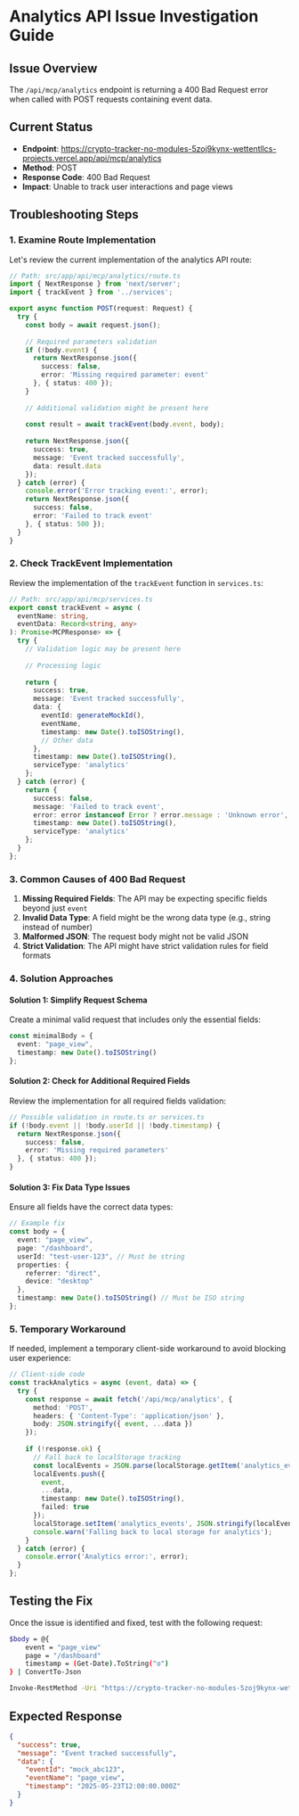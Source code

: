 # Analytics API Issue Investigation Guide

## Issue Overview
The `/api/mcp/analytics` endpoint is returning a 400 Bad Request error when called with POST requests containing event data.

## Current Status
- **Endpoint**: https://crypto-tracker-no-modules-5zoj9kynx-wettentllcs-projects.vercel.app/api/mcp/analytics
- **Method**: POST
- **Response Code**: 400 Bad Request
- **Impact**: Unable to track user interactions and page views

## Troubleshooting Steps

### 1. Examine Route Implementation

Let's review the current implementation of the analytics API route:

```typescript
// Path: src/app/api/mcp/analytics/route.ts
import { NextResponse } from 'next/server';
import { trackEvent } from '../services';

export async function POST(request: Request) {
  try {
    const body = await request.json();
    
    // Required parameters validation
    if (!body.event) {
      return NextResponse.json({ 
        success: false, 
        error: 'Missing required parameter: event' 
      }, { status: 400 });
    }
    
    // Additional validation might be present here
    
    const result = await trackEvent(body.event, body);
    
    return NextResponse.json({ 
      success: true, 
      message: 'Event tracked successfully',
      data: result.data
    });
  } catch (error) {
    console.error('Error tracking event:', error);
    return NextResponse.json({ 
      success: false, 
      error: 'Failed to track event' 
    }, { status: 500 });
  }
}
```

### 2. Check TrackEvent Implementation

Review the implementation of the `trackEvent` function in `services.ts`:

```typescript
// Path: src/app/api/mcp/services.ts
export const trackEvent = async (
  eventName: string,
  eventData: Record<string, any>
): Promise<MCPResponse> => {
  try {
    // Validation logic may be present here
    
    // Processing logic
    
    return {
      success: true,
      message: 'Event tracked successfully',
      data: {
        eventId: generateMockId(),
        eventName,
        timestamp: new Date().toISOString(),
        // Other data
      },
      timestamp: new Date().toISOString(),
      serviceType: 'analytics'
    };
  } catch (error) {
    return {
      success: false,
      message: 'Failed to track event',
      error: error instanceof Error ? error.message : 'Unknown error',
      timestamp: new Date().toISOString(),
      serviceType: 'analytics'
    };
  }
};
```

### 3. Common Causes of 400 Bad Request

1. **Missing Required Fields**: The API may be expecting specific fields beyond just `event`
2. **Invalid Data Type**: A field might be the wrong data type (e.g., string instead of number)
3. **Malformed JSON**: The request body might not be valid JSON
4. **Strict Validation**: The API might have strict validation rules for field formats

### 4. Solution Approaches

#### Solution 1: Simplify Request Schema

Create a minimal valid request that includes only the essential fields:

```typescript
const minimalBody = {
  event: "page_view",
  timestamp: new Date().toISOString()
};
```

#### Solution 2: Check for Additional Required Fields

Review the implementation for all required fields validation:

```typescript
// Possible validation in route.ts or services.ts
if (!body.event || !body.userId || !body.timestamp) {
  return NextResponse.json({ 
    success: false, 
    error: 'Missing required parameters' 
  }, { status: 400 });
}
```

#### Solution 3: Fix Data Type Issues

Ensure all fields have the correct data types:

```typescript
// Example fix
const body = {
  event: "page_view",
  page: "/dashboard",
  userId: "test-user-123", // Must be string
  properties: {
    referrer: "direct",
    device: "desktop"
  },
  timestamp: new Date().toISOString() // Must be ISO string
};
```

### 5. Temporary Workaround

If needed, implement a temporary client-side workaround to avoid blocking user experience:

```typescript
// Client-side code
const trackAnalytics = async (event, data) => {
  try {
    const response = await fetch('/api/mcp/analytics', {
      method: 'POST',
      headers: { 'Content-Type': 'application/json' },
      body: JSON.stringify({ event, ...data })
    });
    
    if (!response.ok) {
      // Fall back to localStorage tracking
      const localEvents = JSON.parse(localStorage.getItem('analytics_events') || '[]');
      localEvents.push({ 
        event, 
        ...data, 
        timestamp: new Date().toISOString(),
        failed: true
      });
      localStorage.setItem('analytics_events', JSON.stringify(localEvents));
      console.warn('Falling back to local storage for analytics');
    }
  } catch (error) {
    console.error('Analytics error:', error);
  }
};
```

## Testing the Fix

Once the issue is identified and fixed, test with the following request:

```bash
$body = @{
    event = "page_view"
    page = "/dashboard"
    timestamp = (Get-Date).ToString("o")
} | ConvertTo-Json

Invoke-RestMethod -Uri "https://crypto-tracker-no-modules-5zoj9kynx-wettentllcs-projects.vercel.app/api/mcp/analytics" -Method POST -Body $body -ContentType "application/json"
```

## Expected Response

```json
{
  "success": true,
  "message": "Event tracked successfully",
  "data": {
    "eventId": "mock_abc123",
    "eventName": "page_view",
    "timestamp": "2025-05-23T12:00:00.000Z"
  }
}
```
